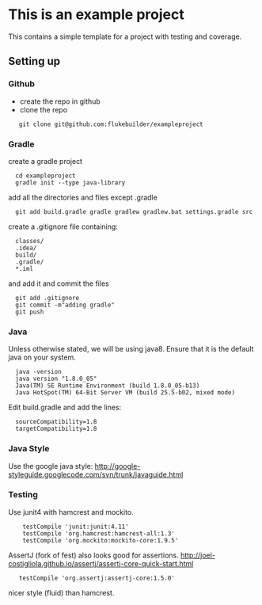 # This is an example project

This contains a simple template for a project
with testing and coverage.


## Setting up

### Github

* create the repo in github
* clone the repo
```
   git clone git@github.com:flukebuilder/exampleproject
```

### Gradle
create a gradle project
```
  cd exampleproject
  gradle init --type java-library
```

add all the directories and files except .gradle
```
  git add build.gradle gradle gradlew gradlew.bat settings.gradle src
```
create a .gitignore file containing:
```
  classes/
  .idea/
  build/
  .gradle/
  *.iml
```
and add it and commit the files
```
  git add .gitignore
  git commit -m"adding gradle"
  git push
```

### Java
Unless otherwise stated, we will be using java8.
Ensure that it is the default java on your system.
```
  java -version
  java version "1.8.0_05"
  Java(TM) SE Runtime Environment (build 1.8.0_05-b13)
  Java HotSpot(TM) 64-Bit Server VM (build 25.5-b02, mixed mode)
```
Edit build.gradle and add the lines:
```
  sourceCompatibility=1.8
  targetCompatibility=1.8
```

### Java Style
Use the google java style: http://google-styleguide.googlecode.com/svn/trunk/javaguide.html

### Testing
Use junit4 with hamcrest and mockito.
```
    testCompile 'junit:junit:4.11'
    testCompile 'org.hamcrest:hamcrest-all:1.3'
    testCompile 'org.mockito:mockito-core:1.9.5'
```

AssertJ (fork of fest) also looks good for assertions.
http://joel-costigliola.github.io/assertj/assertj-core-quick-start.html
```
   testCompile 'org.assertj:assertj-core:1.5.0'
```
nicer style (fluid) than hamcrest.

